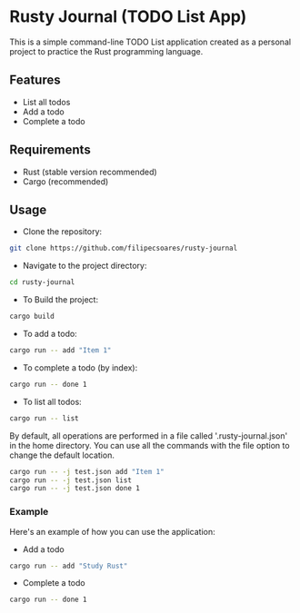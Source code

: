 # Rusty Journal (TODO List App)

This is a simple command-line TODO List application created as a personal project to practice the Rust programming language.

## Features

* List all todos
* Add a todo
* Complete a todo

## Requirements

* Rust (stable version recommended)
* Cargo (recommended)

## Usage

* Clone the repository:

```bash
git clone https://github.com/filipecsoares/rusty-journal
```

* Navigate to the project directory:

```bash
cd rusty-journal
```

* To Build the project:

```bash
cargo build
```

* To add a todo:

```bash
cargo run -- add "Item 1"
```

* To complete a todo (by index):

```bash
cargo run -- done 1
```

* To list all todos:

```bash
cargo run -- list
```

By default, all operations are performed in a file called '.rusty-journal.json' in the home directory. You can use all the commands with the file option to change the default location.

```bash
cargo run -- -j test.json add "Item 1"
cargo run -- -j test.json list
cargo run -- -j test.json done 1
```

### Example

Here's an example of how you can use the application:

* Add a todo

```bash
cargo run -- add "Study Rust"
```

* Complete a todo

```bash
cargo run -- done 1
```
